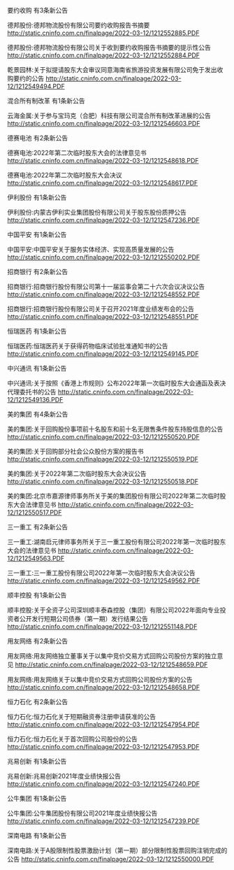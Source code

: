 要约收购 有3条新公告 

德邦股份:德邦物流股份有限公司要约收购报告书摘要 http://static.cninfo.com.cn/finalpage/2022-03-12/1212552885.PDF 

德邦股份:德邦物流股份有限公司关于收到要约收购报告书摘要的提示性公告 http://static.cninfo.com.cn/finalpage/2022-03-12/1212552884.PDF 

乾景园林:关于拟提请股东大会审议同意海南省旅游投资发展有限公司免于发出收购要约的公告 http://static.cninfo.com.cn/finalpage/2022-03-12/1212549494.PDF 

混合所有制改革 有1条新公告 

云海金属:关于参与宝玛克（合肥）科技有限公司混合所有制改革进展的公告 http://static.cninfo.com.cn/finalpage/2022-03-12/1212546603.PDF 

德赛电池 有2条新公告 

德赛电池:2022年第二次临时股东大会的法律意见书 http://static.cninfo.com.cn/finalpage/2022-03-12/1212548618.PDF 

德赛电池:2022年第二次临时股东大会决议 http://static.cninfo.com.cn/finalpage/2022-03-12/1212548617.PDF 

伊利股份 有1条新公告 

伊利股份:内蒙古伊利实业集团股份有限公司关于股东股份质押公告 http://static.cninfo.com.cn/finalpage/2022-03-12/1212547236.PDF 

中国平安 有1条新公告 

中国平安:中国平安关于服务实体经济、实现高质量发展的公告 http://static.cninfo.com.cn/finalpage/2022-03-12/1212550202.PDF 

招商银行 有2条新公告 

招商银行:招商银行股份有限公司第十一届监事会第二十六次会议决议公告 http://static.cninfo.com.cn/finalpage/2022-03-12/1212548552.PDF 

招商银行:招商银行股份有限公司关于召开2021年度业绩发布会的公告 http://static.cninfo.com.cn/finalpage/2022-03-12/1212548551.PDF 

恒瑞医药 有1条新公告 

恒瑞医药:恒瑞医药关于获得药物临床试验批准通知书的公告 http://static.cninfo.com.cn/finalpage/2022-03-12/1212549145.PDF 

中兴通讯 有1条新公告 

中兴通讯:关于按照《香港上市规则》公布2022年第一次临时股东大会通函及表决代理委托书的公告 http://static.cninfo.com.cn/finalpage/2022-03-12/1212549136.PDF 

美的集团 有4条新公告 

美的集团:关于回购股份事项前十名股东和前十名无限售条件股东持股信息的公告 http://static.cninfo.com.cn/finalpage/2022-03-12/1212550520.PDF 

美的集团:关于回购部分社会公众股份方案的报告书 http://static.cninfo.com.cn/finalpage/2022-03-12/1212550519.PDF 

美的集团:关于2022年第二次临时股东大会决议公告 http://static.cninfo.com.cn/finalpage/2022-03-12/1212550518.PDF 

美的集团:北京市嘉源律师事务所关于美的集团股份有限公司2022年第二次临时股东大会法律意见书 http://static.cninfo.com.cn/finalpage/2022-03-12/1212550517.PDF 

三一重工 有2条新公告 

三一重工:湖南启元律师事务所关于三一重工股份有限公司2022年第一次临时股东大会的法律意见书 http://static.cninfo.com.cn/finalpage/2022-03-12/1212549563.PDF 

三一重工:三一重工股份有限公司2022年第一次临时股东大会决议公告 http://static.cninfo.com.cn/finalpage/2022-03-12/1212549562.PDF 

顺丰控股 有1条新公告 

顺丰控股:关于全资子公司深圳顺丰泰森控股（集团）有限公司2022年面向专业投资者公开发行短期公司债券（第一期）发行结果公告 http://static.cninfo.com.cn/finalpage/2022-03-12/1212551148.PDF 

用友网络 有2条新公告 

用友网络:用友网络独立董事关于以集中竞价交易方式回购公司股份方案的独立意见 http://static.cninfo.com.cn/finalpage/2022-03-12/1212548659.PDF 

用友网络:用友网络关于以集中竞价交易方式回购公司股份方案的公告 http://static.cninfo.com.cn/finalpage/2022-03-12/1212548658.PDF 

恒力石化 有2条新公告 

恒力石化:恒力石化关于短期融资券注册申请获准的公告 http://static.cninfo.com.cn/finalpage/2022-03-12/1212547954.PDF 

恒力石化:恒力石化关于首次回购公司股份的公告 http://static.cninfo.com.cn/finalpage/2022-03-12/1212547953.PDF 

兆易创新 有1条新公告 

兆易创新:兆易创新2021年度业绩快报公告 http://static.cninfo.com.cn/finalpage/2022-03-12/1212547240.PDF 

公牛集团 有1条新公告 

公牛集团:公牛集团股份有限公司2021年度业绩快报公告 http://static.cninfo.com.cn/finalpage/2022-03-12/1212547239.PDF 

深南电路 有1条新公告 

深南电路:关于A股限制性股票激励计划（第一期）部分限制性股票回购注销完成的公告 http://static.cninfo.com.cn/finalpage/2022-03-12/1212550000.PDF 

